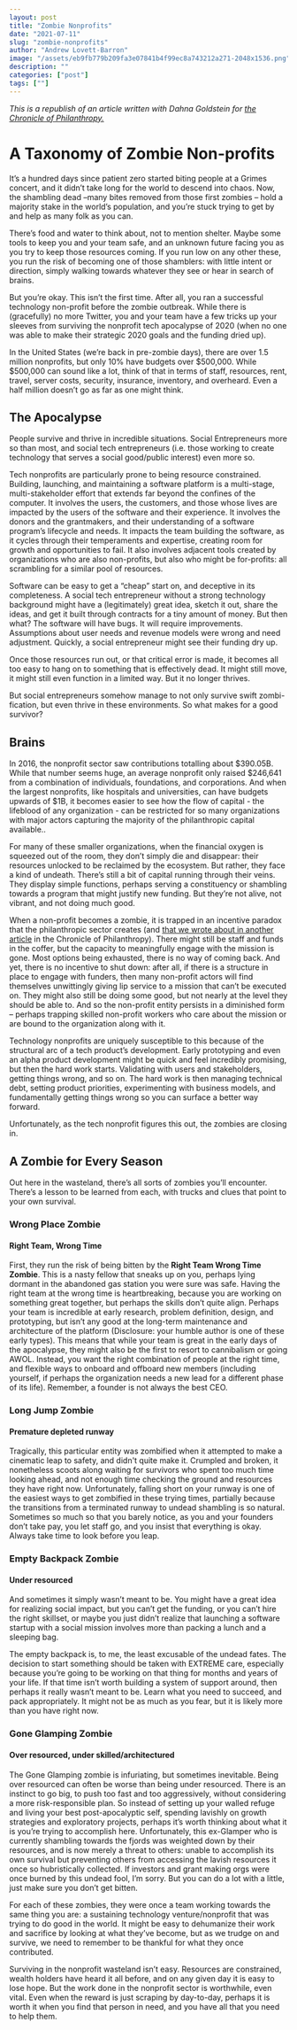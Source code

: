 ```yaml
---
layout: post
title: "Zombie Nonprofits"
date: "2021-07-11"
slug: "zombie-nonprofits"
author: "Andrew Lovett-Barron"
image: "/assets/eb9fb779b209fa3e07841b4f99ec8a743212a271-2048x1536.png"
description: ""
categories: ["post"]
tags: [""]
---
```


_This is a republish of an article written with Dahna Goldstein for [the Chronicle of Philanthropy.](https://www.philanthropy.com/article/charities-and-their-founders-need-more-exit-ramps/)_

# A Taxonomy of Zombie Non-profits

It’s a hundred days since patient zero started biting people at a Grimes concert, and it didn’t take long for the world to descend into chaos. Now, the shambling dead –many bites removed from those first zombies – hold a majority stake in the world’s population, and you’re stuck trying to get by and help as many folk as you can.

There’s food and water to think about, not to mention shelter. Maybe some tools to keep you and your team safe, and an unknown future facing you as you try to keep those resources coming. If you run low on any other these, you run the risk of becoming one of those shamblers: with little intent or direction, simply walking towards whatever they see or hear in search of brains.

But you’re okay. This isn’t the first time. After all, you ran a successful technology non-profit before the zombie outbreak. While there is (gracefully) no more Twitter, you and your team have a few tricks up your sleeves from surviving the nonprofit tech apocalypse of 2020 (when no one was able to make their strategic 2020 goals and the funding dried up).

In the United States (we’re back in pre-zombie days), there are over 1.5 million nonprofits, but only 10% have budgets over $500,000. While $500,000 can sound like a lot, think of that in terms of staff, resources, rent, travel, server costs, security, insurance, inventory, and overheard. Even a half million doesn’t go as far as one might think.

## The Apocalypse

People survive and thrive in incredible situations. Social Entrepreneurs more so than most, and social tech entrepreneurs (i.e. those working to create technology that serves a social good/public interest) even more so.

Tech nonprofits are particularly prone to being resource constrained. Building, launching, and maintaining a software platform is a multi-stage, multi-stakeholder effort that extends far beyond the confines of the computer. It involves the users, the customers, and those whose lives are impacted by the users of the software and their experience. It involves the donors and the grantmakers, and their understanding of a software program’s lifecycle and needs. It impacts the team building the software, as it cycles through their temperaments and expertise, creating room for growth and opportunities to fail. It also involves adjacent tools created by organizations who are also non-profits, but also who might be for-profits: all scrambling for a similar pool of resources.

Software can be easy to get a “cheap” start on, and deceptive in its completeness. A social tech entrepreneur without a strong technology background might have a (legitimately) great idea, sketch it out, share the ideas, and get it built through contracts for a tiny amount of money. But then what? The software will have bugs. It will require improvements. Assumptions about user needs and revenue models were wrong and need adjustment. Quickly, a social entrepreneur might see their funding dry up.

Once those resources run out, or that critical error is made, it becomes all too easy to hang on to something that is effectively dead. It might still move, it might still even function in a limited way. But it no longer thrives.

But social entrepreneurs somehow manage to not only survive swift zombi-fication, but even thrive in these environments. So what makes for a good survivor?

## Brains

In 2016, the nonprofit sector saw contributions totalling about $390.05B. While that number seems huge, an average nonprofit only raised $246,641 from a combination of individuals, foundations, and corporations. And when the largest nonprofits, like hospitals and universities, can have budgets upwards of $1B, it becomes easier to see how the flow of capital - the lifeblood of any organization - can be restricted for so many organizations with major actors capturing the majority of the philanthropic capital available..

For many of these smaller organizations, when the financial oxygen is squeezed out of the room, they don’t simply die and disappear: their resources unlocked to be reclaimed by the ecosystem. But rather, they face a kind of undeath. There’s still a bit of capital running through their veins. They display simple functions, perhaps serving a constituency or shambling towards a program that might justify new funding. But they’re not alive, not vibrant, and not doing much good.

When a non-profit becomes a zombie, it is trapped in an incentive paradox that the philanthropic sector creates (and [that we wrote about in another article](https://www.philanthropy.com/article/opinion-charitiestheir/242690) in the Chronicle of Philanthropy). There might still be staff and funds in the coffer, but the capacity to meaningfully engage with the mission is gone. Most options being exhausted, there is no way of coming back. And yet, there is no incentive to shut down: after all, if there is a structure in place to engage with funders, then many non-profit actors will find themselves unwittingly giving lip service to a mission that can’t be executed on. They might also still be doing some good, but not nearly at the level they should be able to. And so the non-profit entity persists in a diminished form – perhaps trapping skilled non-profit workers who care about the mission or are bound to the organization along with it.

Technology nonprofits are uniquely susceptible to this because of the structural arc of a tech product’s development. Early prototyping and even an alpha product development might be quick and feel incredibly promising, but then the hard work starts. Validating with users and stakeholders, getting things wrong, and so on. The hard work is then managing technical debt, setting product priorities, experimenting with business models, and fundamentally getting things wrong so you can surface a better way forward.

Unfortunately, as the tech nonprofit figures this out, the zombies are closing in.

## A Zombie for Every Season

Out here in the wasteland, there’s all sorts of zombies you’ll encounter. There’s a lesson to be learned from each, with trucks and clues that point to your own survival.

### Wrong Place Zombie

#### Right Team, Wrong Time

First, they run the risk of being bitten by the **Right Team Wrong Time Zombie**. This is a nasty fellow that sneaks up on you, perhaps lying dormant in the abandoned gas station you were sure was safe. Having the right team at the wrong time is heartbreaking, because you are working on something great together, but perhaps the skills don’t quite align. Perhaps your team is incredible at early research, problem definition, design, and prototyping, but isn’t any good at the long-term maintenance and architecture of the platform (Disclosure: your humble author is one of these early types). This means that while your team is great in the early days of the apocalypse, they might also be the first to resort to cannibalism or going AWOL. Instead, you want the right combination of people at the right time, and flexible ways to onboard and offboard new members (including yourself, if perhaps the organization needs a new lead for a different phase of its life). Remember, a founder is not always the best CEO.

### Long Jump Zombie

#### Premature depleted runway

Tragically, this particular entity was zombified when it attempted to make a cinematic leap to safety, and didn't quite make it. Crumpled and broken, it nonetheless scoots along waiting for survivors who spent too much time looking ahead, and not enough time checking the ground and resources they have right now. Unfortunately, falling short on your runway is one of the easiest ways to get zombified in these trying times, partially because the transitions from a terminated runway to undead shambling is so natural. Sometimes so much so that you barely notice, as you and your founders don’t take pay, you let staff go, and you insist that everything is okay. Always take time to look before you leap.

### Empty Backpack Zombie

#### Under resourced

And sometimes it simply wasn’t meant to be. You might have a great idea for realizing social impact, but you can’t get the funding, or you can’t hire the right skillset, or maybe you just didn’t realize that launching a software startup with a social mission involves more than packing a lunch and a sleeping bag.

The empty backpack is, to me, the least excusable of the undead fates. The decision to start something should be taken with EXTREME care, especially because you’re going to be working on that thing for months and years of your life. If that time isn’t worth building a system of support around, then perhaps it really wasn’t meant to be. Learn what you need to succeed, and pack appropriately. It might not be as much as you fear, but it is likely more than you have right now.

### Gone Glamping Zombie

#### Over resourced, under skilled/architectured

The Gone Glamping zombie is infuriating, but sometimes inevitable. Being over resourced can often be worse than being under resourced. There is an instinct to go big, to push too fast and too aggressively, without considering a more risk-responsible plan. So instead of setting up your walled refuge and living your best post-apocalyptic self, spending lavishly on growth strategies and exploratory projects, perhaps it’s worth thinking about what it is you’re trying to accomplish here. Unfortunately, this ex-Glamper who is currently shambling towards the fjords was weighted down by their resources, and is now merely a threat to others: unable to accomplish its own survival but preventing others from accessing the lavish resources it once so hubristically collected. If investors and grant making orgs were once burned by this undead fool, I’m sorry. But you can do a lot with a little, just make sure you don’t get bitten.

For each of these zombies, they were once a team working towards the same thing you are: a sustaining technology venture/nonprofit that was trying to do good in the world. It might be easy to dehumanize their work and sacrifice by looking at what they’ve become, but as we trudge on and survive, we need to remember to be thankful for what they once contributed.

Surviving in the nonprofit wasteland isn’t easy. Resources are constrained, wealth holders have heard it all before, and on any given day it is easy to lose hope. But the work done in the nonprofit sector is worthwhile, even vital. Even when the reward is just scraping by day-to-day, perhaps it is worth it when you find that person in need, and you have all that you need to help them.
